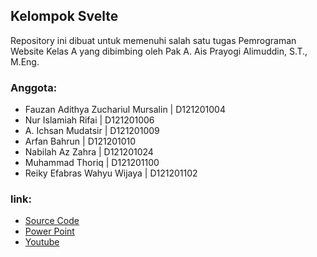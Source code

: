 ## Kelompok Svelte

Repository ini dibuat untuk memenuhi salah satu tugas Pemrograman Website Kelas A yang dibimbing oleh Pak A. Ais Prayogi Alimuddin, S.T., M.Eng.

### Anggota:

- Fauzan Adithya Zuchariul Mursalin | D121201004
- Nur Islamiah Rifai | D121201006
- A. Ichsan Mudatsir | D121201009
- Arfan Bahrun | D121201010
- Nabilah Az Zahra | D121201024
- Muhammad Thoriq | D121201100
- Reiky Efabras Wahyu Wijaya | D121201102

### link:

- [Source Code](https://github.com/zzuchairul/todolist-svelte)
- [Power Point](https://docs.google.com/presentation/d/1EfMXx1XyrNaPF8Nf9atrJ39bztrZjo3n)
- [Youtube](https://youtu.be/a3ftYK4D_iA)

